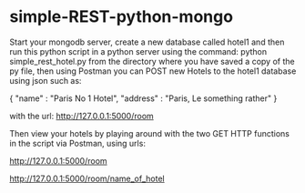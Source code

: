 # simple-REST-python-mongo

Start your mongodb server, create a new database called hotel1 and then run this python script in a python server using the command: python simple_rest_hotel.py from the directory where you have saved a copy of the py file, then using Postman you can POST new Hotels to the hotel1 database using json such as:

{
"name" : "Paris No 1 Hotel", 
"address" : "Paris, Le something rather"
}

with the url: http://127.0.0.1:5000/room

Then view your hotels by playing around with the two GET HTTP functions in the script via Postman, using urls:

http://127.0.0.1:5000/room

http://127.0.0.1:5000/room/name_of_hotel

